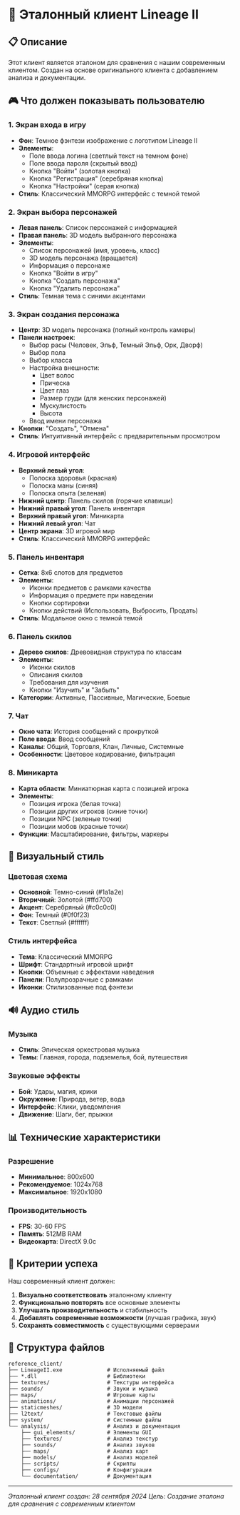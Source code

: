 # 🎯 Эталонный клиент Lineage II

## 📋 Описание

Этот клиент является эталоном для сравнения с нашим современным клиентом.
Создан на основе оригинального клиента с добавлением анализа и документации.

## 🎮 Что должен показывать пользователю

### 1. Экран входа в игру
- **Фон**: Темное фэнтези изображение с логотипом Lineage II
- **Элементы**:
  - Поле ввода логина (светлый текст на темном фоне)
  - Поле ввода пароля (скрытый ввод)
  - Кнопка "Войти" (золотая кнопка)
  - Кнопка "Регистрация" (серебряная кнопка)
  - Кнопка "Настройки" (серая кнопка)
- **Стиль**: Классический MMORPG интерфейс с темной темой

### 2. Экран выбора персонажей
- **Левая панель**: Список персонажей с информацией
- **Правая панель**: 3D модель выбранного персонажа
- **Элементы**:
  - Список персонажей (имя, уровень, класс)
  - 3D модель персонажа (вращается)
  - Информация о персонаже
  - Кнопка "Войти в игру"
  - Кнопка "Создать персонажа"
  - Кнопка "Удалить персонажа"
- **Стиль**: Темная тема с синими акцентами

### 3. Экран создания персонажа
- **Центр**: 3D модель персонажа (полный контроль камеры)
- **Панели настроек**:
  - Выбор расы (Человек, Эльф, Темный Эльф, Орк, Дворф)
  - Выбор пола
  - Выбор класса
  - Настройка внешности:
    - Цвет волос
    - Прическа
    - Цвет глаз
    - Размер груди (для женских персонажей)
    - Мускулистость
    - Высота
  - Ввод имени персонажа
- **Кнопки**: "Создать", "Отмена"
- **Стиль**: Интуитивный интерфейс с предварительным просмотром

### 4. Игровой интерфейс
- **Верхний левый угол**: 
  - Полоска здоровья (красная)
  - Полоска маны (синяя)
  - Полоска опыта (зеленая)
- **Нижний центр**: Панель скилов (горячие клавиши)
- **Нижний правый угол**: Панель инвентаря
- **Верхний правый угол**: Миникарта
- **Нижний левый угол**: Чат
- **Центр экрана**: 3D игровой мир
- **Стиль**: Классический MMORPG интерфейс

### 5. Панель инвентаря
- **Сетка**: 8x6 слотов для предметов
- **Элементы**:
  - Иконки предметов с рамками качества
  - Информация о предмете при наведении
  - Кнопки сортировки
  - Кнопки действий (Использовать, Выбросить, Продать)
- **Стиль**: Модальное окно с темной темой

### 6. Панель скилов
- **Дерево скилов**: Древовидная структура по классам
- **Элементы**:
  - Иконки скилов
  - Описания скилов
  - Требования для изучения
  - Кнопки "Изучить" и "Забыть"
- **Категории**: Активные, Пассивные, Магические, Боевые

### 7. Чат
- **Окно чата**: История сообщений с прокруткой
- **Поле ввода**: Ввод сообщений
- **Каналы**: Общий, Торговля, Клан, Личные, Системные
- **Особенности**: Цветовое кодирование, фильтрация

### 8. Миникарта
- **Карта области**: Миниатюрная карта с позицией игрока
- **Элементы**:
  - Позиция игрока (белая точка)
  - Позиции других игроков (синие точки)
  - Позиции NPC (зеленые точки)
  - Позиции мобов (красные точки)
- **Функции**: Масштабирование, фильтры, маркеры

## 🎨 Визуальный стиль

### Цветовая схема
- **Основной**: Темно-синий (#1a1a2e)
- **Вторичный**: Золотой (#ffd700)
- **Акцент**: Серебряный (#c0c0c0)
- **Фон**: Темный (#0f0f23)
- **Текст**: Светлый (#ffffff)

### Стиль интерфейса
- **Тема**: Классический MMORPG
- **Шрифт**: Стандартный игровой шрифт
- **Кнопки**: Объемные с эффектами наведения
- **Панели**: Полупрозрачные с рамками
- **Иконки**: Стилизованные под фэнтези

## 🔊 Аудио стиль

### Музыка
- **Стиль**: Эпическая оркестровая музыка
- **Темы**: Главная, города, подземелья, бой, путешествия

### Звуковые эффекты
- **Бой**: Удары, магия, крики
- **Окружение**: Природа, ветер, вода
- **Интерфейс**: Клики, уведомления
- **Движение**: Шаги, бег, прыжки

## 📊 Технические характеристики

### Разрешение
- **Минимальное**: 800x600
- **Рекомендуемое**: 1024x768
- **Максимальное**: 1920x1080

### Производительность
- **FPS**: 30-60 FPS
- **Память**: 512MB RAM
- **Видеокарта**: DirectX 9.0c

## 🎯 Критерии успеха

Наш современный клиент должен:
1. **Визуально соответствовать** эталонному клиенту
2. **Функционально повторять** все основные элементы
3. **Улучшать производительность** и стабильность
4. **Добавлять современные возможности** (лучшая графика, звук)
5. **Сохранять совместимость** с существующими серверами

## 📁 Структура файлов

```
reference_client/
├── LineageII.exe              # Исполняемый файл
├── *.dll                      # Библиотеки
├── textures/                  # Текстуры интерфейса
├── sounds/                    # Звуки и музыка
├── maps/                      # Игровые карты
├── animations/                # Анимации персонажей
├── staticmeshes/              # 3D модели
├── l2text/                    # Текстовые файлы
├── system/                    # Системные файлы
└── analysis/                  # Анализ и документация
    ├── gui_elements/          # Элементы GUI
    ├── textures/              # Анализ текстур
    ├── sounds/                # Анализ звуков
    ├── maps/                  # Анализ карт
    ├── models/                # Анализ моделей
    ├── scripts/               # Скрипты
    ├── configs/               # Конфигурации
    └── documentation/         # Документация
```

---

*Эталонный клиент создан: 28 сентября 2024*
*Цель: Создание эталона для сравнения с современным клиентом*
